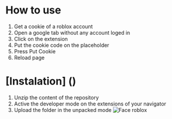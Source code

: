 # How to use
1. Get a cookie of a roblox account
2. Open a google tab without any account loged in
3. Click on the extension 
4. Put the cookie code on the placeholder
5. Press Put Cookie
6. Reload page
# [Instalation] ()
1. Unzip the content of the repository
2. Active the developer mode on the extensions of your navigator
3. Upload the folder in the unpacked mode
![Face roblox]()